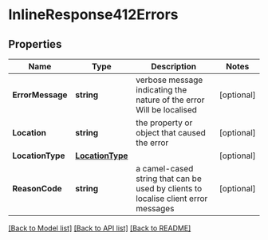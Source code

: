 # InlineResponse412Errors

## Properties

Name | Type | Description | Notes
------------ | ------------- | ------------- | -------------
**ErrorMessage** | **string** | verbose message indicating the nature of the error Will be localised  | [optional] 
**Location** | **string** | the property or object that caused the error | [optional] 
**LocationType** | [**LocationType**](LocationType.md) |  | [optional] 
**ReasonCode** | **string** | a camel-cased string that can be used by clients to localise client error messages | [optional] 

[[Back to Model list]](../README.md#documentation-for-models) [[Back to API list]](../README.md#documentation-for-api-endpoints) [[Back to README]](../README.md)


